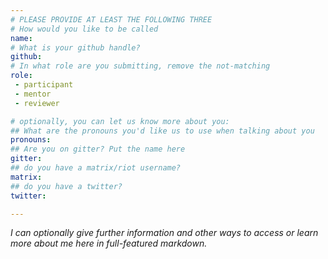 ```yaml
---
# PLEASE PROVIDE AT LEAST THE FOLLOWING THREE
# How would you like to be called
name: 
# What is your github handle?
github:
# In what role are you submitting, remove the not-matching
role: 
 - participant
 - mentor
 - reviewer

# optionally, you can let us know more about you:
## What are the pronouns you'd like us to use when talking about you
pronouns:
## Are you on gitter? Put the name here
gitter:
## do you have a matrix/riot username?
matrix:
## do you have a twitter?
twitter:

---
```


_I can optionally give further information and other ways to access or learn more about me here in full-featured markdown._
